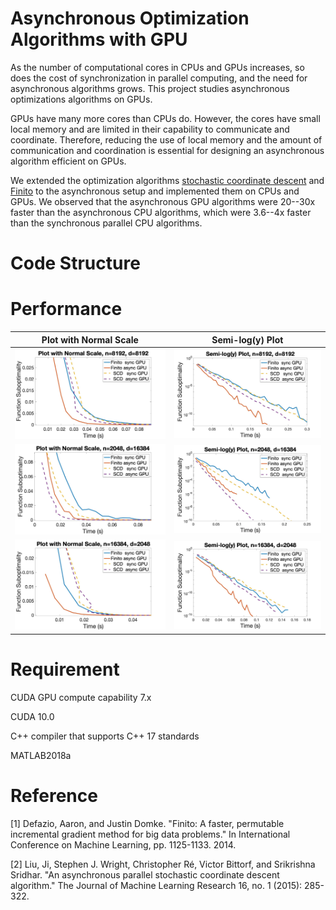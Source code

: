 # Asynchronous Optimization Algorithms with GPU
As the number of computational cores in CPUs and GPUs increases, so
does the cost of synchronization in parallel computing, and the need
for asynchronous algorithms grows. This project studies asynchronous
optimizations algorithms on GPUs.

GPUs have many more cores than CPUs do. However, the cores have small
local memory and are limited in their capability to communicate and
coordinate. Therefore, reducing the use of local memory and the amount
of communication and coordination is essential for designing an
asynchronous algorithm efficient on GPUs.

We extended the optimization algorithms [stochastic coordinate descent](https://arxiv.org/abs/1311.1873)
and [Finito](https://arxiv.org/abs/1407.2710) to the asynchronous setup and implemented them on CPUs and
GPUs. We observed that the asynchronous GPU algorithms were 20--30x
faster than the asynchronous CPU algorithms, which were 3.6--4x faster
than the synchronous parallel CPU algorithms.

# Code Structure

# Performance
Plot with Normal Scale     |  Semi-log(y) Plot
:-------------------------:|:-------------------------:
![](figure_for_README/plot_8192_8192.jpg)|![](figure_for_README/semilogy_8192_8192.jpg)
![](figure_for_README/plot_2048_16384.jpg)|![](figure_for_README/semilogy_2048_16384.jpg)
![](figure_for_README/plot_16384_2048.jpg)|![](figure_for_README/semilogy_16384_2048.jpg)

# Requirement
CUDA GPU compute capability 7.x

CUDA 10.0

C++ compiler that supports C++ 17 standards

MATLAB2018a

# Reference
[1] Defazio, Aaron, and Justin Domke. "Finito: A faster, permutable
incremental gradient method for big data problems." In International
Conference on Machine Learning, pp. 1125-1133. 2014.

[2] Liu, Ji, Stephen J. Wright, Christopher Ré, Victor Bittorf, and
Srikrishna Sridhar. "An asynchronous parallel stochastic coordinate
descent algorithm." The Journal of Machine Learning Research 16, no. 1
(2015): 285-322.

